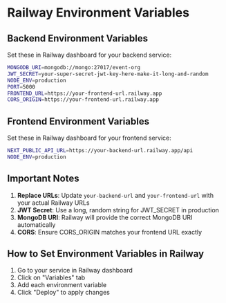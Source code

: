 # Railway Environment Variables

## Backend Environment Variables

Set these in Railway dashboard for your backend service:

```bash
MONGODB_URI=mongodb://mongo:27017/event-org
JWT_SECRET=your-super-secret-jwt-key-here-make-it-long-and-random
NODE_ENV=production
PORT=5000
FRONTEND_URL=https://your-frontend-url.railway.app
CORS_ORIGIN=https://your-frontend-url.railway.app
```

## Frontend Environment Variables

Set these in Railway dashboard for your frontend service:

```bash
NEXT_PUBLIC_API_URL=https://your-backend-url.railway.app/api
NODE_ENV=production
```

## Important Notes

1. **Replace URLs**: Update `your-backend-url` and `your-frontend-url` with your actual Railway URLs
2. **JWT Secret**: Use a long, random string for JWT_SECRET in production
3. **MongoDB URI**: Railway will provide the correct MongoDB URI automatically
4. **CORS**: Ensure CORS_ORIGIN matches your frontend URL exactly

## How to Set Environment Variables in Railway

1. Go to your service in Railway dashboard
2. Click on "Variables" tab
3. Add each environment variable
4. Click "Deploy" to apply changes
